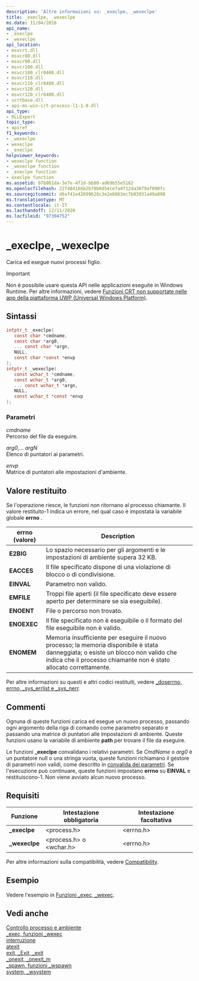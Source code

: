 ```yaml
---
description: 'Altre informazioni su: _execlpe, _wexeclpe'
title: _execlpe, _wexeclpe
ms.date: 11/04/2016
api_name:
- _execlpe
- _wexeclpe
api_location:
- msvcrt.dll
- msvcr80.dll
- msvcr90.dll
- msvcr100.dll
- msvcr100_clr0400.dll
- msvcr110.dll
- msvcr110_clr0400.dll
- msvcr120.dll
- msvcr120_clr0400.dll
- ucrtbase.dll
- api-ms-win-crt-process-l1-1-0.dll
api_type:
- DLLExport
topic_type:
- apiref
f1_keywords:
- _wexeclpe
- wexeclpe
- _execlpe
helpviewer_keywords:
- wexeclpe function
- _wexeclpe function
- _execlpe function
- execlpe function
ms.assetid: 07b861da-3e7e-4f1d-bb80-ad69b55e5162
ms.openlocfilehash: 22f484166b2b70b0d54cefa4f12da36f9af098fc
ms.sourcegitcommit: d6af41e42699628c3e2e6063ec7b03931a49a098
ms.translationtype: MT
ms.contentlocale: it-IT
ms.lasthandoff: 12/11/2020
ms.locfileid: "97304752"
---
```

# <a name="_execlpe-_wexeclpe"></a>_execlpe, _wexeclpe

Carica ed esegue nuovi processi figlio.

> [!IMPORTANT]
> Non è possibile usare questa API nelle applicazioni eseguite in Windows Runtime. Per altre informazioni, vedere [Funzioni CRT non supportate nelle app della piattaforma UWP (Universal Windows Platform)](../../cppcx/crt-functions-not-supported-in-universal-windows-platform-apps.md).

## <a name="syntax"></a>Sintassi

```C
intptr_t _execlpe(
   const char *cmdname,
   const char *arg0,
   ... const char *argn,
   NULL,
   const char *const *envp
);
intptr_t _wexeclpe(
   const wchar_t *cmdname,
   const wchar_t *arg0,
   ... const wchar_t *argn,
   NULL,
   const wchar_t *const *envp
);
```

### <a name="parameters"></a>Parametri

*cmdname*<br/>
Percorso del file da eseguire.

*arg0*,... *argN*<br/>
Elenco di puntatori ai parametri.

*envp*<br/>
Matrice di puntatori alle impostazioni d'ambiente.

## <a name="return-value"></a>Valore restituito

Se l'operazione riesce, le funzioni non ritornano al processo chiamante. Il valore restituito-1 indica un errore, nel qual caso è impostata la variabile globale **errno** .

|**errno** (valore)|Description|
|-------------------|-----------------|
|**E2BIG**|Lo spazio necessario per gli argomenti e le impostazioni di ambiente supera 32 KB.|
|**EACCES**|Il file specificato dispone di una violazione di blocco o di condivisione.|
|**EINVAL**|Parametro non valido.|
|**EMFILE**|Troppi file aperti (il file specificato deve essere aperto per determinare se sia eseguibile).|
|**ENOENT**|File o percorso non trovato.|
|**ENOEXEC**|Il file specificato non è eseguibile o il formato del file eseguibile non è valido.|
|**ENOMEM**|Memoria insufficiente per eseguire il nuovo processo; la memoria disponibile è stata danneggiata; o esiste un blocco non valido che indica che il processo chiamante non è stato allocato correttamente.|

Per altre informazioni su questi e altri codici restituiti, vedere [_doserrno, errno, _sys_errlist e _sys_nerr](../../c-runtime-library/errno-doserrno-sys-errlist-and-sys-nerr.md).

## <a name="remarks"></a>Commenti

Ognuna di queste funzioni carica ed esegue un nuovo processo, passando ogni argomento della riga di comando come parametro separato e passando una matrice di puntatori alle impostazioni di ambiente. Queste funzioni usano la variabile di ambiente **path** per trovare il file da eseguire.

Le funzioni **_execlpe** convalidano i relativi parametri. Se *CmdName* o *arg0* è un puntatore null o una stringa vuota, queste funzioni richiamano il gestore di parametri non validi, come descritto in [convalida dei parametri](../../c-runtime-library/parameter-validation.md). Se l'esecuzione può continuare, queste funzioni impostano **errno** su **EINVAL** e restituiscono-1. Non viene avviato alcun nuovo processo.

## <a name="requirements"></a>Requisiti

|Funzione|Intestazione obbligatoria|Intestazione facoltativa|
|--------------|---------------------|---------------------|
|**_execlpe**|\<process.h>|\<errno.h>|
|**_wexeclpe**|\<process.h> o \<wchar.h>|\<errno.h>|

Per altre informazioni sulla compatibilità, vedere [Compatibility](../../c-runtime-library/compatibility.md).

## <a name="example"></a>Esempio

Vedere l'esempio in [Funzioni _exec, _wexec](../../c-runtime-library/exec-wexec-functions.md).

## <a name="see-also"></a>Vedi anche

[Controllo processo e ambiente](../../c-runtime-library/process-and-environment-control.md)<br/>
[_exec, funzioni _wexec](../../c-runtime-library/exec-wexec-functions.md)<br/>
[interruzione](abort.md)<br/>
[atexit](atexit.md)<br/>
[exit, _Exit, _exit](exit-exit-exit.md)<br/>
[_onexit, _onexit_m](onexit-onexit-m.md)<br/>
[_spawn, funzioni _wspawn](../../c-runtime-library/spawn-wspawn-functions.md)<br/>
[system, _wsystem](system-wsystem.md)<br/>

